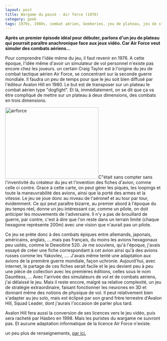 ```yaml
---
layout: post
title: Wargame du passé - Air force (1976)
category: geek
tags: 1970s, 1980s, combat aérien, Geekeries, jeu de plateau, jeu de stratégie, wargame
---
```

**Après un premier épisode idéal pour débuter, parlons d'un jeu de plateau qui pourrait paraître anachronique face aux jeux vidéo. Car Air Force veut simuler des combats aériens...**

Pour comprendre l'idée même du jeu, il faut revenir en 1976. A cette époque, l'idée même d'avoir un simulateur de vol personnel n'existe pas encore chez les joueurs. un certain Craig Taylor est à l'origine du jeu de combat tactique aérien Air Force, se concentrant sur la seconde guerre mondiale. Il faudra un peu de temps pour que le jeu soit bien diffusé par l'éditeur Avalon Hill en 1980. Le but est de transposer sur un plateau le combat aérien type "dogfight". Et là, immédiatement, on se dit que ça va être compliqué de mettre sur un plateau à deux dimensions, des combats en trois dimensions.

<img class="alignleft size-medium wp-image-8021" src="https://cheziceman.files.wordpress.com/2016/11/airforce.jpg?w=300" alt="airforce" width="300" height="229" />C"était sans compter sans l'inventivité du créateur du jeu et l'invention des fiches d'avion, comme celle ci contre. Grace à cette carte, on peut gérer les piqués, les loopings et toute la maneuvrabilité des avions, ainsi que la porté des armes et la vitesse. Le jeu se joue donc au niveau de l'aéronef et au tour par tour, évidemment. Ce qui peut paraître bizarre, au premier abord à l'époque du jeu temps réel, donne un jeu intéressant car, comme un pilote, on doit anticiper les mouvements de l'adversaire. Il n'y a pas de brouillard de guerre, par contre, c'est à dire que l'on reste dans un terrain limité (chaque hexagone représente 200m) avec une vision que n'aurait pas un pilote.

Ce jeu se prète donc à des combats épiques entre allemands, japonais, américains, anglais, ....mais pas français, du moins les avions hexagonaux peu usités, comme le Dewoitine 520. Je me souviens, qu'à l'époque, j'avais essayé de créer une fiche correspondant à cet avion ainsi qu'à des avions russes comme les Yakovlev, .... J'avais même tenté une adaptation aux avions de la première guerre mondiale, façon uchronie. Aujourd'hui, avec internet, le partage de ces fiches serait facile et le jeu devient peu à peu une pièce de collection avec les premières éditions, celles sous le nom Dauntless, ... Avec l'arrivée des simulateurs de vol et de combats aériens, j'ai délaissé le jeu. Mais il reste encore, malgré sa relative complexité, un jeu de stratégie extraordinaire, faisant fonctionner les neurones en 3D et donnant même des notions de physique de vol. Il peut relativement bien s'adapter au jeu solo, mais est éclipsé par son grand frère terrestre d'Avalon Hill, Squad Leader, dont j'aurais l'occasion de parler plus tard.

Avalon Hill fera aussi la conversion de ses licences vers le jeu vidéo, puis sera racheté par Hasbro en 1998. Mais les puristes du wargame ne suivront pas. Et aucune adaptation informatique de la licence Air Force n'existe.

un peu plus de renseignements, <span style="text-decoration:underline;"><a href="https://boardgamegeek.com/boardgame/3608/air-force">par ici</a>.
